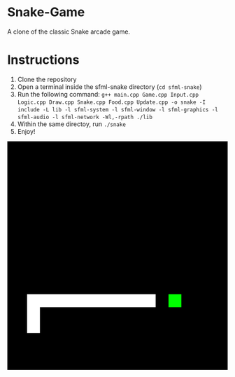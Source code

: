 # Snake-Game
 
A clone of the classic Snake arcade game.

# Instructions

1. Clone the repository
2. Open a terminal inside the sfml-snake directory (`cd sfml-snake`)
3. Run the following command:
`g++ main.cpp Game.cpp Input.cpp Logic.cpp Draw.cpp Snake.cpp Food.cpp Update.cpp -o snake -I include -L lib -l sfml-system -l sfml-window -l sfml-graphics -l sfml-audio -l sfml-network -Wl,-rpath ./lib`
4. Within the same directoy, run `./snake`
5. Enjoy!

![snake_image](snake_sfml.png "Image")